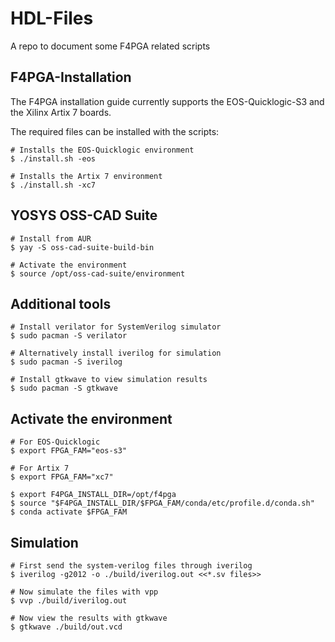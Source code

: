 # HDL-Files

A repo to document some F4PGA related scripts

## F4PGA-Installation

The F4PGA installation guide currently supports the EOS-Quicklogic-S3 and the Xilinx Artix 7 boards.

The required files can be installed with the scripts:

``` 
# Installs the EOS-Quicklogic environment
$ ./install.sh -eos

# Installs the Artix 7 environment
$ ./install.sh -xc7
```

## YOSYS OSS-CAD Suite
```
# Install from AUR
$ yay -S oss-cad-suite-build-bin

# Activate the environment
$ source /opt/oss-cad-suite/environment
```

## Additional tools

```
# Install verilator for SystemVerilog simulator
$ sudo pacman -S verilator

# Alternatively install iverilog for simulation
$ sudo pacman -S iverilog

# Install gtkwave to view simulation results
$ sudo pacman -S gtkwave
```

## Activate the environment

```
# For EOS-Quicklogic
$ export FPGA_FAM="eos-s3"

# For Artix 7
$ export FPGA_FAM="xc7"

$ export F4PGA_INSTALL_DIR=/opt/f4pga
$ source "$F4PGA_INSTALL_DIR/$FPGA_FAM/conda/etc/profile.d/conda.sh"
$ conda activate $FPGA_FAM
```

## Simulation

```
# First send the system-verilog files through iverilog
$ iverilog -g2012 -o ./build/iverilog.out <<*.sv files>>

# Now simulate the files with vpp
$ vvp ./build/iverilog.out 

# Now view the results with gtkwave
$ gtkwave ./build/out.vcd
```
